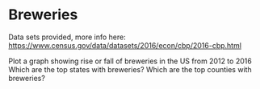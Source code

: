 # Breweries

Data sets provided, more info here:
https://www.census.gov/data/datasets/2016/econ/cbp/2016-cbp.html

Plot a graph showing rise or fall of breweries in the US from 2012 to 2016
Which are the top states with breweries?
Which are the top counties with breweries?
